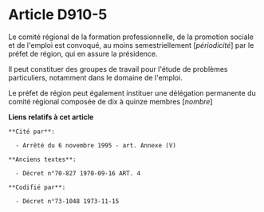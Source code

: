 # Article D910-5

Le comité régional de la formation professionnelle, de la promotion sociale et de l'emploi est convoqué, au moins
semestriellement [*périodicité*] par le préfet de région, qui en assure la présidence.

Il peut constituer des groupes de travail pour l'étude de problèmes particuliers, notamment dans le domaine de l'emploi.

Le préfet de région peut également instituer une délégation permanente du comité régional composée de dix à quinze membres
[*nombre*]

**Liens relatifs à cet article**

	**Cité par**:

	  - Arrêté du 6 novembre 1995 - art. Annexe (V)

	**Anciens textes**:

	  - Décret n°70-827 1970-09-16 ART. 4

	**Codifié par**:

	  - Décret n°73-1048 1973-11-15
